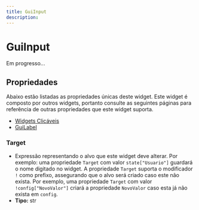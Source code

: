 ```yaml
---
title: GuiInput
description: 
---
```


# GuiInput
Em progresso...

## Propriedades
Abaixo estão listadas as propriedades únicas deste widget. Este widget é composto por outros widgets, portanto consulte 
as seguintes páginas para referência de outras propriedades que este widget suporta.
- [Widgets Clicáveis](https://github.com/bgempire/bgforce/wiki/Widgets-Clicáveis#propriedades) 
- [GuiLabel](https://github.com/bgempire/bgforce/wiki/GuiLabel#propriedades)

### Target
- Expressão representando o alvo que este widget deve alterar. Por exemplo: uma propriedade `Target` com valor 
`state["Usuario"]` guardará o nome digitado no widget.
A propriedade `Target` suporta o modificador `!` como prefixo, assegurando que o alvo será criado caso este 
não exista. Por exemplo, uma propriedade `Target` com valor `!config["NovoValor"]` criará a propriedade `NovoValor` 
caso esta já não exista em `config`.
- **Tipo:** str